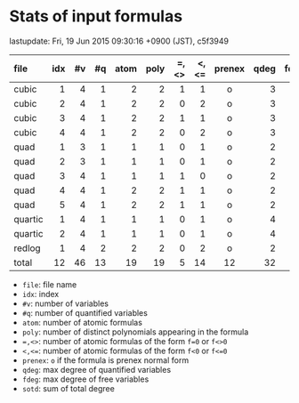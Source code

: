 
# Stats of input formulas

lastupdate: Fri, 19 Jun 2015 09:30:16 +0900 (JST), c5f3949

|                  file|idx|#v|#q|atom|poly|=,<>|<,<=|prenex|qdeg|fdeg|sotd|
|:----|--:|--:|--:|--:|--:|--:|--:|:-:|--:|--:|--:|
|cubic                 | 1| 4| 1|  2| 2| 1| 1|o| 3| 1|10|
|cubic                 | 2| 4| 1|  2| 2| 0| 2|o| 3| 1|10|
|cubic                 | 3| 4| 1|  2| 2| 1| 1|o| 3| 1|10|
|cubic                 | 4| 4| 1|  2| 2| 0| 2|o| 3| 1|10|
|quad                  | 1| 3| 1|  1| 1| 0| 1|o| 2| 1| 5|
|quad                  | 2| 3| 1|  1| 1| 0| 1|o| 2| 1| 5|
|quad                  | 3| 4| 1|  1| 1| 1| 0|o| 2| 1| 6|
|quad                  | 4| 4| 1|  2| 2| 1| 1|o| 2| 1| 7|
|quad                  | 5| 4| 1|  2| 2| 1| 1|o| 2| 1| 7|
|quartic               | 1| 4| 1|  1| 1| 0| 1|o| 4| 1|10|
|quartic               | 2| 4| 1|  1| 1| 0| 1|o| 4| 1|10|
|redlog                | 1| 4| 2|  2| 2| 0| 2|o| 2| 1|10|
|total                 |12|46|13| 19|19| 5|14|12|32|12|100|

- `file`: file name
- `idx`: index
- `#v`: number of variables
- `#q`: number of quantified variables
- `atom`: number of atomic formulas
- `poly`: number of distinct polynomials appearing in the formula
- `=,<>`: number of atomic formulas of the form `f=0` or `f<>0`
- `<,<=`: number of atomic formulas of the form `f<0` or `f<=0`
- `prenex`: `o` if the formula is prenex normal form
- `qdeg`: max degree of quantified variables
- `fdeg`: max degree of free variables
- `sotd`: sum of total degree

